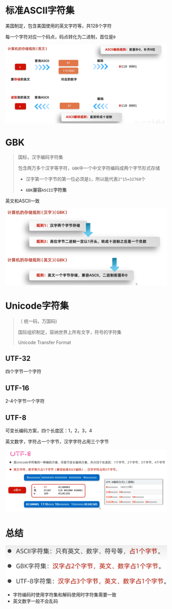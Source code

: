 # 标准ASCII字符集

美国制定，包含美国使用的英文字符等，共128个字符

每一个字符对应一个码点，码点转化为二进制，首位是`0`

![521.1](https://raw.githubusercontent.com/betteryuxuan/Image/main/521.1.png)

# GBK

> 国标，汉字编码字符集
>
> 包含两万多个汉字等字符，`GBK`中一个中文字符编码成两个字节形式存储
>
> * 汉字第一个字节的第一位必须是`1`，所以能代表`2^15=32768`个
>
> * **`GBK`兼容`ASCII`字符集**

英文和ASCII一致

![gbk](https://raw.githubusercontent.com/betteryuxuan/Image/main/gbk.png)

# Unicode字符集

>  （ 统一码，万国码)
>
> 国际组织制定，容纳世界上所有文字，符号的字符集
>
> Unicode Transfer Format

## UTF-32

四个字节一个字符

## UTF-16

2-4个字节一个字符

## UTF-8 

 可变长编码方案，四个长度区：1，2，3，4

英文数字，字符占一个字节，汉字字符占用三个字节

![QQ截图20240114105504](https://raw.githubusercontent.com/betteryuxuan/Image/main/QQ截图20240114105504.png)

# 总结

![QQ截图20240114110613](https://raw.githubusercontent.com/betteryuxuan/Image/main/QQ截图20240114110613.png)

* 字符编码时使用字符集和解码使用时字符集需要一致
* 英文数字一般不会乱码